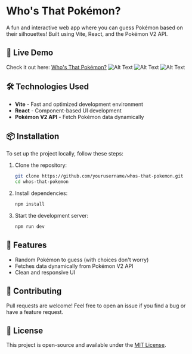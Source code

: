 # Who's That Pokémon?

A fun and interactive web app where you can guess Pokémon based on their silhouettes! Built using Vite, React, and the Pokémon V2 API.

## 🚀 Live Demo
Check it out here: [Who's That Pokémon?](https://whosthatpokemon-kurtrdb.netlify.app/)
![Alt Text](https://i.ibb.co/99RtxYHH/start.png)
![Alt Text](https://i.ibb.co/DPXdh3CH/gameplay.png)
![Alt Text](https://i.ibb.co/8gVh3HNN/finish.png)


## 🛠️ Technologies Used
- **Vite** - Fast and optimized development environment
- **React** - Component-based UI development
- **Pokémon V2 API** - Fetch Pokémon data dynamically

## 📦 Installation
To set up the project locally, follow these steps:

1. Clone the repository:
   ```sh
   git clone https://github.com/yourusername/whos-that-pokemon.git
   cd whos-that-pokemon
   ```
2. Install dependencies:
   ```sh
   npm install
   ```
3. Start the development server:
   ```sh
   npm run dev
   ```

## 📌 Features
- Random Pokémon to guess (with choices don't worry)
- Fetches data dynamically from Pokémon V2 API
- Clean and responsive UI

## 🤝 Contributing
Pull requests are welcome! Feel free to open an issue if you find a bug or have a feature request.

## 📜 License
This project is open-source and available under the [MIT License](LICENSE).

